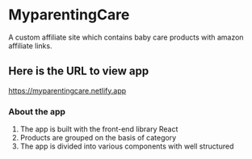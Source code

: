 # MyparentingCare
A custom affiliate site which contains baby care products with amazon affiliate links.

## Here is the URL to view app
https://myparentingcare.netlify.app

### About the app
1. The app is built with the front-end library React
2. Products are grouped on the basis of category
3. The app is divided into various components with well structured
